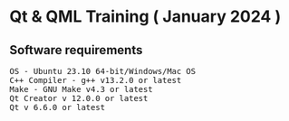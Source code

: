 # Qt & QML Training ( January 2024 )

## Software requirements

<pre>
OS - Ubuntu 23.10 64-bit/Windows/Mac OS
C++ Compiler - g++ v13.2.0 or latest
Make - GNU Make v4.3 or latest
Qt Creator v 12.0.0 or latest
Qt v 6.6.0 or latest
</pre>

## 
